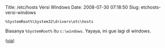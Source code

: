 Title: /etc/hosts Versi Windows
Date: 2008-07-30 07:18:50
Slug: etchosts-versi-windows

`%SystemRoot%\System32\drivers\etc\hosts`

Biasanya `%SystemRoot%` itu `c:\windows`. Yayaya, ini gue lagi di windows.

([via](http://blog.kowalczyk.info/kb/local-dns-modifications-on-windows---etc-hosts-equivalent-.html))
